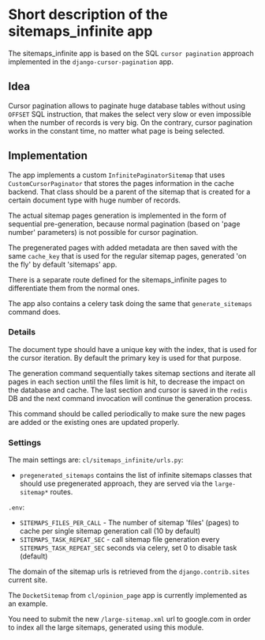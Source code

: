 # Short description of the sitemaps_infinite app

The sitemaps_infinite app is based on the SQL `cursor pagination` approach implemented in the `django-cursor-pagination` app.

## Idea

Cursor pagination allows to paginate huge database tables without using `OFFSET` SQL instruction, that makes the select very slow or even impossible when the number of records is very big. On the contrary, cursor pagination works in the constant time, no matter what page is being selected.

## Implementation

The app implements a custom `InfinitePaginatorSitemap` that uses `CustomCursorPaginator` that stores the pages information in the cache backend. That class should be a parent of the sitemap that is created for a certain document type with huge number of records.

The actual sitemap pages generation is implemented in the form of sequential pre-generation, because normal pagination (based on 'page number' parameters) is not possible for cursor pagination.

The pregenerated pages with added metadata are then saved with the same `cache_key` that is used for the regular sitemap pages, generated 'on the fly' by default 'sitemaps' app.

There is a separate route defined for the sitemaps_infinite pages to differentiate them from the normal ones.

The app also contains a celery task doing the same that `generate_sitemaps` command does.

### Details

The document type should have a unique key with the index, that is used for the cursor iteration. By default the primary key is used for that purpose.

The generation command sequentially takes sitemap sections and iterate all pages in each section until the files limit is hit, to decrease the impact on the database and cache.
The last section and cursor is saved in the `redis` DB and the next command invocation will continue the generation process.

This command should be called periodically to make sure the new pages are added or the existing ones are updated properly.

### Settings

The main settings are:
`cl/sitemaps_infinite/urls.py`:
  - `pregenerated_sitemaps` contains the list of infinite sitemaps classes that should use pregenerated approach, they are served via the `large-sitemap*` routes.

`.env`:
  - `SITEMAPS_FILES_PER_CALL` - The number of sitemap 'files' (pages) to cache per single sitemap generation call (10 by default)
  - `SITEMAPS_TASK_REPEAT_SEC` - call sitemap file generation every `SITEMAPS_TASK_REPEAT_SEC` seconds via celery, set 0 to disable task (default)

The domain of the sitemap urls is retrieved from the `django.contrib.sites` current site.

The `DocketSitemap` from `cl/opinion_page` app is currently implemented as an example.

You need to submit the new `/large-sitemap.xml` url to google.com in order to index all the large sitemaps, generated using this module.